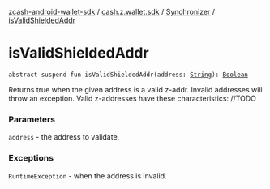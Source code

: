 [zcash-android-wallet-sdk](../../index.md) / [cash.z.wallet.sdk](../index.md) / [Synchronizer](index.md) / [isValidShieldedAddr](./is-valid-shielded-addr.md)

# isValidShieldedAddr

`abstract suspend fun isValidShieldedAddr(address: `[`String`](https://kotlinlang.org/api/latest/jvm/stdlib/kotlin/-string/index.html)`): `[`Boolean`](https://kotlinlang.org/api/latest/jvm/stdlib/kotlin/-boolean/index.html)

Returns true when the given address is a valid z-addr. Invalid addresses will throw an
exception. Valid z-addresses have these characteristics: //TODO

### Parameters

`address` - the address to validate.

### Exceptions

`RuntimeException` - when the address is invalid.

